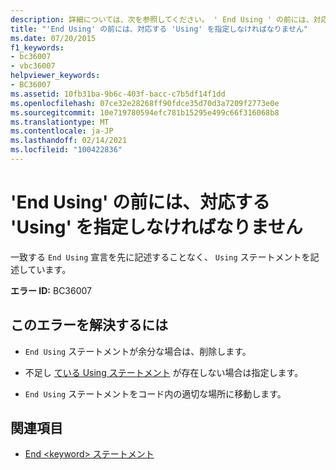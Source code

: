 ```yaml
---
description: 詳細については、次を参照してください。 ' End Using ' の前には、対応する ' Using ' を指定しなければなりません
title: "'End Using' の前には、対応する 'Using' を指定しなければなりません"
ms.date: 07/20/2015
f1_keywords:
- bc36007
- vbc36007
helpviewer_keywords:
- BC36007
ms.assetid: 10fb31ba-9b6c-403f-bacc-c7b5df14f1dd
ms.openlocfilehash: 07ce32e28268ff90fdce35d70d3a7209f2773e0e
ms.sourcegitcommit: 10e719780594efc781b15295e499c66f316068b8
ms.translationtype: MT
ms.contentlocale: ja-JP
ms.lasthandoff: 02/14/2021
ms.locfileid: "100422836"
---
```

# <a name="end-using-must-be-preceded-by-a-matching-using"></a>'End Using' の前には、対応する 'Using' を指定しなければなりません

一致する `End Using` 宣言を先に記述することなく、 `Using` ステートメントを記述しています。  
  
 **エラー ID:** BC36007  
  
## <a name="to-correct-this-error"></a>このエラーを解決するには  
  
- `End Using` ステートメントが余分な場合は、削除します。  
  
- 不足し [ている Using ステートメント](../language-reference/statements/using-statement.md) が存在しない場合は指定します。  
  
- `End Using` ステートメントをコード内の適切な場所に移動します。  
  
## <a name="see-also"></a>関連項目

- [End \<keyword> ステートメント](../language-reference/statements/end-keyword-statement.md)
